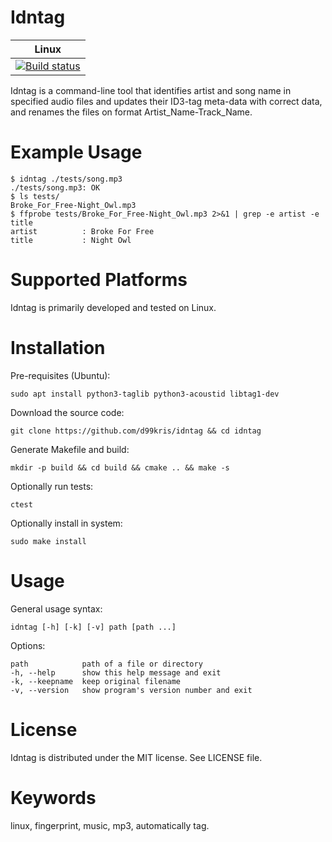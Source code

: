 Idntag
======

| **Linux** |
|-----------|
| [![Build status](https://travis-ci.org/d99kris/idntag.svg?branch=master)](https://travis-ci.org/d99kris/idntag) |

Idntag is a command-line tool that identifies artist and song name in specified audio files and
updates their ID3-tag meta-data with correct data, and renames the files on format
Artist_Name-Track_Name.

Example Usage
=============

    $ idntag ./tests/song.mp3
    ./tests/song.mp3: OK
    $ ls tests/
    Broke_For_Free-Night_Owl.mp3
    $ ffprobe tests/Broke_For_Free-Night_Owl.mp3 2>&1 | grep -e artist -e title
    artist          : Broke For Free
    title           : Night Owl

Supported Platforms
===================
Idntag is primarily developed and tested on Linux.

Installation
============
Pre-requisites (Ubuntu):

    sudo apt install python3-taglib python3-acoustid libtag1-dev

Download the source code:

    git clone https://github.com/d99kris/idntag && cd idntag

Generate Makefile and build:

    mkdir -p build && cd build && cmake .. && make -s

Optionally run tests:

    ctest

Optionally install in system:

    sudo make install

Usage
=====

General usage syntax:

    idntag [-h] [-k] [-v] path [path ...]

Options:

    path            path of a file or directory
    -h, --help      show this help message and exit
    -k, --keepname  keep original filename
    -v, --version   show program's version number and exit

License
=======
Idntag is distributed under the MIT license. See LICENSE file.

Keywords
========
linux, fingerprint, music, mp3, automatically tag.
